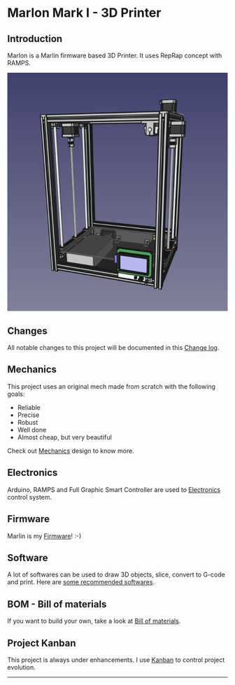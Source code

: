 # Marlon Mark I - 3D Printer

## Introduction

Marlon is a Marlin firmware based 3D Printer. It uses RepRap concept with RAMPS.

![Marlon](Documents/Pictures/marlon.png)

<!---
Work area:

Width: ??? mm
Height: ??? mm
Depth: ??? mm
--->

## Changes
All notable changes to this project will be documented in this [Change log](CHANGELOG.md).

## Mechanics
This project uses an original mech made from scratch with the following goals:
- Reliable
- Precise
- Robust
- Well done
- Almost cheap, but very beautiful

Check out [Mechanics](Mechanics/README.md) design to know more.

## Electronics
Arduino, RAMPS and Full Graphic Smart Controller are used to [Electronics](Electronics/README.md) control system.

## Firmware
Marlin is my [Firmware](Firmware/README.md)! :-)

## Software
A lot of softwares can be used to draw 3D objects, slice, convert to G-code and print. Here are [some recommended softwares](Software/README.md).

## BOM - Bill of materials
If you want to build your own, take a look at [Bill of materials](BOM.md).

## Project Kanban
This project is always under enhancements. I use [Kanban](KANBAN.md) to control project evolution.

---

